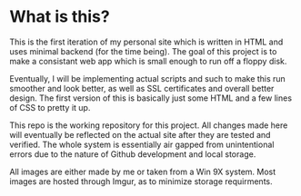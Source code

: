 # What is this?
This is the first iteration of my personal site which is written in HTML and uses minimal backend (for the time being). The goal of this project is to make a consistant web app which is small enough to run off a floppy disk.

Eventually, I will be implementing actual scripts and such to make this run smoother and look better, as well as SSL certificates and overall better design. The first version of this is basically just some HTML and a few lines of CSS to pretty it up.

This repo is the working repository for this project. All changes made here will eventually be reflected on the actual site after they are tested and verified. The whole system is essentially air gapped from unintentional errors due to the nature of Github development and local storage.

All images are either made by me or taken from a Win 9X system. Most images are hosted through Imgur, as to minimize storage requirments.